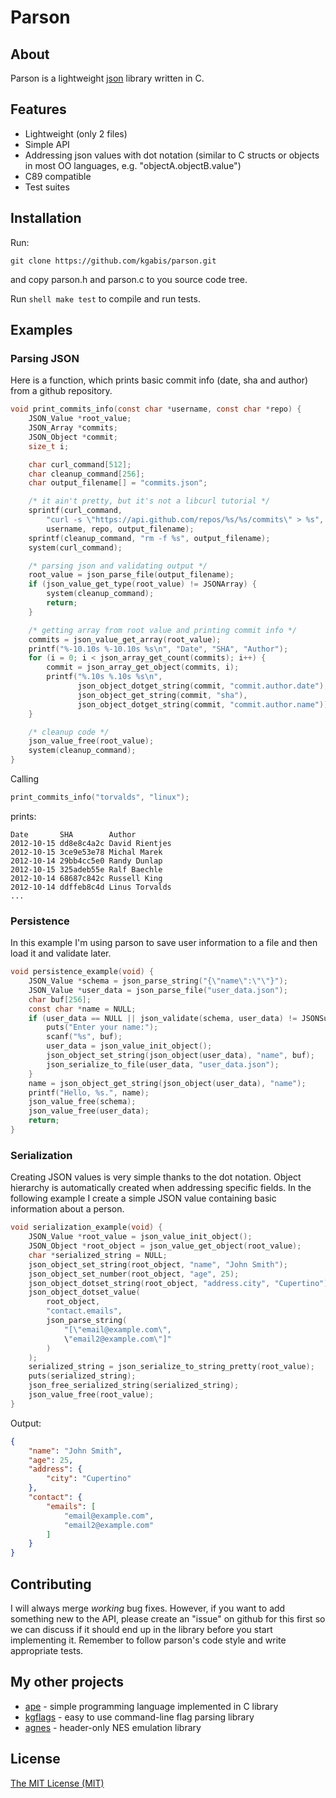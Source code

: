 # Parson

## About

Parson is a lightweight [json](http://json.org) library written in C.

## Features

* Lightweight (only 2 files)
* Simple API
* Addressing json values with dot notation (similar to C structs or objects
in most OO languages, e.g. "objectA.objectB.value")
* C89 compatible
* Test suites

## Installation

Run:

```shell
git clone https://github.com/kgabis/parson.git
```

and copy parson.h and parson.c to you source code tree.

Run ```shell make test``` to compile and run tests.

## Examples

### Parsing JSON

Here is a function, which prints basic commit info (date, sha and author) from
a github repository.

```c
void print_commits_info(const char *username, const char *repo) {
    JSON_Value *root_value;
    JSON_Array *commits;
    JSON_Object *commit;
    size_t i;

    char curl_command[512];
    char cleanup_command[256];
    char output_filename[] = "commits.json";

    /* it ain't pretty, but it's not a libcurl tutorial */
    sprintf(curl_command,
        "curl -s \"https://api.github.com/repos/%s/%s/commits\" > %s",
        username, repo, output_filename);
    sprintf(cleanup_command, "rm -f %s", output_filename);
    system(curl_command);

    /* parsing json and validating output */
    root_value = json_parse_file(output_filename);
    if (json_value_get_type(root_value) != JSONArray) {
        system(cleanup_command);
        return;
    }

    /* getting array from root value and printing commit info */
    commits = json_value_get_array(root_value);
    printf("%-10.10s %-10.10s %s\n", "Date", "SHA", "Author");
    for (i = 0; i < json_array_get_count(commits); i++) {
        commit = json_array_get_object(commits, i);
        printf("%.10s %.10s %s\n",
               json_object_dotget_string(commit, "commit.author.date"),
               json_object_get_string(commit, "sha"),
               json_object_dotget_string(commit, "commit.author.name"));
    }

    /* cleanup code */
    json_value_free(root_value);
    system(cleanup_command);
}
```

Calling

```c
print_commits_info("torvalds", "linux");

```

prints:

```csv
Date       SHA        Author
2012-10-15 dd8e8c4a2c David Rientjes
2012-10-15 3ce9e53e78 Michal Marek
2012-10-14 29bb4cc5e0 Randy Dunlap
2012-10-15 325adeb55e Ralf Baechle
2012-10-14 68687c842c Russell King
2012-10-14 ddffeb8c4d Linus Torvalds
...
```

### Persistence

In this example I'm using parson to save user information to a file and then
load it and validate later.

```c
void persistence_example(void) {
    JSON_Value *schema = json_parse_string("{\"name\":\"\"}");
    JSON_Value *user_data = json_parse_file("user_data.json");
    char buf[256];
    const char *name = NULL;
    if (user_data == NULL || json_validate(schema, user_data) != JSONSuccess) {
        puts("Enter your name:");
        scanf("%s", buf);
        user_data = json_value_init_object();
        json_object_set_string(json_object(user_data), "name", buf);
        json_serialize_to_file(user_data, "user_data.json");
    }
    name = json_object_get_string(json_object(user_data), "name");
    printf("Hello, %s.", name);
    json_value_free(schema);
    json_value_free(user_data);
    return;
}
```

### Serialization

Creating JSON values is very simple thanks to the dot notation.
Object hierarchy is automatically created when addressing specific fields.
In the following example I create a simple JSON value containing basic
information about a person.

```c
void serialization_example(void) {
    JSON_Value *root_value = json_value_init_object();
    JSON_Object *root_object = json_value_get_object(root_value);
    char *serialized_string = NULL;
    json_object_set_string(root_object, "name", "John Smith");
    json_object_set_number(root_object, "age", 25);
    json_object_dotset_string(root_object, "address.city", "Cupertino");
    json_object_dotset_value(
        root_object,
        "contact.emails",
        json_parse_string(
            "[\"email@example.com\",
            \"email2@example.com\"]"
        )
    );
    serialized_string = json_serialize_to_string_pretty(root_value);
    puts(serialized_string);
    json_free_serialized_string(serialized_string);
    json_value_free(root_value);
}

```

Output:

```json
{
    "name": "John Smith",
    "age": 25,
    "address": {
        "city": "Cupertino"
    },
    "contact": {
        "emails": [
            "email@example.com",
            "email2@example.com"
        ]
    }
}
```

## Contributing

I will always merge *working* bug fixes. However, if you want to add something
new to the API, please create an "issue" on github for this first so we can
discuss if it should end up in the library before you start implementing it.
Remember to follow parson's code style and write appropriate tests.

## My other projects

* [ape](https://github.com/kgabis/ape) - simple programming language
implemented in C library
* [kgflags](https://github.com/kgabis/kgflags) - easy to use command-line flag
parsing library
* [agnes](https://github.com/kgabis/agnes) - header-only NES emulation library

## License

[The MIT License (MIT)](http://opensource.org/licenses/mit-license.php)
